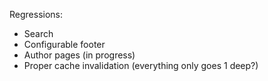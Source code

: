 Regressions:
- Search
- Configurable footer
- Author pages (in progress)
- Proper cache invalidation (everything only goes 1 deep?)
